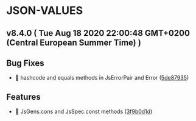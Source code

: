 # JSON-VALUES
## v8.4.0  ( Tue Aug 18 2020 22:00:48 GMT+0200 (Central European Summer Time) )


## Bug Fixes
  - 🐛 hashcode and equals methods in JsErrorPair and Error
  ([5de87935](https://github.com/imrafaelmerino/json-values/commit/5de879356eafd5c3c168c9709b737d03f4cb10bb))

## Features
  - 🎸 JsGens.cons and JsSpec.const methods
  ([3f9b0d1d](https://github.com/imrafaelmerino/json-values/commit/3f9b0d1d56d51beb18606169900a5c1b237d7859))




